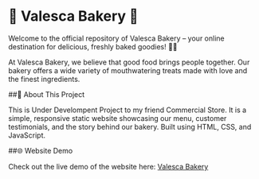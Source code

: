 # 🧁 Valesca Bakery 🍰
Welcome to the official repository of Valesca Bakery – your online destination for delicious, freshly baked goodies! 🍪🎂

At Valesca Bakery, we believe that good food brings people together. Our bakery offers a wide variety of mouthwatering treats made with love and the finest ingredients.

##📖 About This Project

This is Under Develompent Project to my friend Commercial Store. It is a simple, responsive static website showcasing our menu, customer testimonials, and the story behind our bakery. Built using HTML, CSS, and JavaScript.

##🌐 Website Demo

Check out the live demo of the website here:
[Valesca Bakery](https://misterzuko69.github.io/ValescaBakery)

